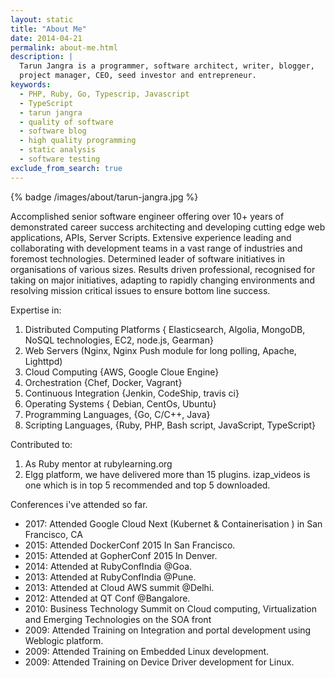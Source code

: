 ```yaml
---
layout: static
title: "About Me"
date: 2014-04-21
permalink: about-me.html
description: |
  Tarun Jangra is a programmer, software architect, writer, blogger,
  project manager, CEO, seed investor and entrepreneur.
keywords:
  - PHP, Ruby, Go, Typescrip, Javascript
  - TypeScript
  - tarun jangra
  - quality of software
  - software blog
  - high quality programming
  - static analysis
  - software testing
exclude_from_search: true
---
```


{% badge /images/about/tarun-jangra.jpg %}

Accomplished senior software engineer offering over 10+ years of demonstrated career success architecting and developing cutting edge web applications, APIs, Server Scripts. Extensive experience leading and collaborating with development teams in a vast range of industries and foremost technologies. Determined leader of software initiatives in organisations of various sizes. Results driven professional, recognised for taking on major initiatives, adapting to rapidly changing environments and resolving mission critical issues to ensure bottom line success.

Expertise in:
1. Distributed Computing Platforms { Elasticsearch, Algolia, MongoDB, NoSQL technologies, EC2, node.js, Gearman}
2. Web Servers (Nginx, Nginx Push module for long polling, Apache, Lighttpd)
3. Cloud Computing {AWS, Google Cloue Engine}
4. Orchestration {Chef, Docker, Vagrant}
5. Continuous Integration {Jenkin, CodeShip, travis ci}
6. Operating Systems { Debian, CentOs, Ubuntu} 
7. Programming Languages, {Go, C/C++, Java} 
8. Scripting Languages, {Ruby, PHP, Bash script, JavaScript, TypeScript}

Contributed to:
1. As Ruby mentor at rubylearning.org
2. Elgg platform, we have delivered more than 15 plugins. izap_videos is one which is in top 5 recommended and top 5 downloaded.

Conferences i've attended so far.
* 2017: Attended Google Cloud Next (Kubernet & Containerisation ) in San Francisco, CA
* 2015: Attended DockerConf 2015 In San Francisco.
* 2015: Attended at GopherConf 2015 In Denver.
* 2014: Attended at RubyConfIndia @Goa.
* 2013: Attended at RubyConfIndia @Pune.
* 2013: Attended at Cloud AWS summit @Delhi.
* 2012: Attended at QT Conf @Bangalore. 
* 2010: Business Technology Summit on Cloud computing, Virtualization and Emerging Technologies on the SOA front 
* 2009: Attended Training on Integration and portal development using Weblogic platform. 
* 2009: Attended Training on Embedded Linux development. 
* 2009: Attended Training on Device Driver development for Linux.

